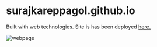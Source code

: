 # surajkareppagol.github.io

Built with web technologies. Site is has been deployed [here.](https://surajkareppagol.github.io)

![webpage](https://raw.githubusercontent.com/surajkareppagol/assets-for-projects/main/website.gif)
